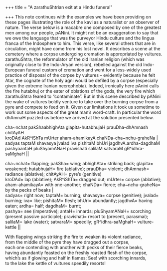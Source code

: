 +++
title = "A zarathuShtrian exit at a Hindu funeral"

+++
This note continues with the examples we have been providing on these
pages illustrating the role of the kavi as a naturalist or an observer
of nature. The verse below is a macabre one composed by one of  the
greatest men among our people, pANini. It might not be an exaggeration
to say that we owe the language that was the purveyor Hindu culture and
the lingua franca of the Indosphere to him. This verse, like several
others that are in circulation, might have come from his lost novel. It
describes a scene at the cemetery where a corpse undergoing cremation is
appropriated by vultures. zarathuShtra, the reformulator of the old
Iranian religion (which was originally close to the Indo-Aryan version),
rebelled against the old Indo-European funeral custom of cremation and
went for a less-widely used practice of disposal of the corpse by
vultures – evidently because he felt Atar, the cognate of the holy agni
would be defiled by a corpse (especially given the extreme Iranian
necrophobia). Indeed, ironically here pAnini calls the fire hutabhuj or
the eater of oblations of the gods, the very fire which zarathuShtra
feared to “contaminate”. But in this scene described by pANini the wake
of vultures boldly venture to take over the burning corpse from a pyre
and compete to feed on it. Given our limitations it took us sometime to
work out some aspects of the great man’s word-craft. In particular the
word dhAmnaH puzzled us before we arrived at the solution presented
below.

cha\~nchat pakShaabhighAta glapita-hutabhujaH prauDha-dhAmnash
chitAyAH  
kroDAd AkR^iShTa mUrter aham-ahamikayA chaNDa-cha\~nchu-graheNa |  
sadyas taptaM shavasya jvalad iva pishitaM bhUri jagdhvA.ardha-dagdhaM  
pashyaantaH pluShyamANaH pravishati salilaM satvaraM gR^idhra-saMghaH ||

cha\~nchat= flapping; pakSha= wing; abhighAta= striking back; glapita=
weakened; hutabhujaH= fire (ablative); prauDha= violent; dhAmnash=
radiance (ablative); chitAyAH= pyre’s (genitive)  
kroDAd= lap (ablative); AkR^iShTa= dragged out; mUrter= corpse
(ablative); aham-ahamikayA= with one-another; chaNDa= fierce;
cha\~nchu-graheNa= by the pecks of beaks |  
sadyas= right now; taptaM= burning; shavasya= corpse (genitive); jvalad=
burning; iva= like; pishitaM= flesh; bhUri= abundantly; jagdhvA= having
eaten; ardha= half; dagdhaM= burnt;  
pashya= see (imperative); antaH= innards; pluShyamANaH= scorching
(present passive participle); pravishati= resort to (present, parasmai);
salilaM= lake (water); satvaraM= speedily; gR^idhra-saMghaH=
vulture-kettle ||

With flapping wings striking the fire to weaken its violent radiance,  
from the middle of the pyre they have dragged out a corpse,  
each one contending with another with pecks of their fierce beaks,  
having abundantly feasted on the freshly roasted flesh of the corpse,  
which’s as if glowing and half in flames; See\! with scorching
innards,  
to the lake the kettle of vultures speedily resorts\!
